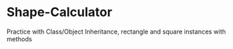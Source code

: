 # Shape-Calculator
Practice with Class/Object Inheritance, rectangle and square instances with methods
